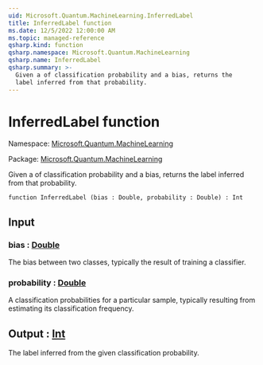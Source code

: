 ```yaml
---
uid: Microsoft.Quantum.MachineLearning.InferredLabel
title: InferredLabel function
ms.date: 12/5/2022 12:00:00 AM
ms.topic: managed-reference
qsharp.kind: function
qsharp.namespace: Microsoft.Quantum.MachineLearning
qsharp.name: InferredLabel
qsharp.summary: >-
  Given a of classification probability and a bias, returns the
  label inferred from that probability.
---
```


# InferredLabel function

Namespace: [Microsoft.Quantum.MachineLearning](xref:Microsoft.Quantum.MachineLearning)

Package: [Microsoft.Quantum.MachineLearning](https://nuget.org/packages/Microsoft.Quantum.MachineLearning)


Given a of classification probability and a bias, returns thelabel inferred from that probability.

```qsharp
function InferredLabel (bias : Double, probability : Double) : Int
```


## Input

### bias : [Double](xref:microsoft.quantum.qsharp.valueliterals#double-literals)

The bias between two classes, typically the result of training aclassifier.


### probability : [Double](xref:microsoft.quantum.qsharp.valueliterals#double-literals)

A classification probabilities for a particular sample, typicallyresulting from estimating its classification frequency.



## Output : [Int](xref:microsoft.quantum.qsharp.valueliterals#int-literals)

The label inferred from the given classification probability.